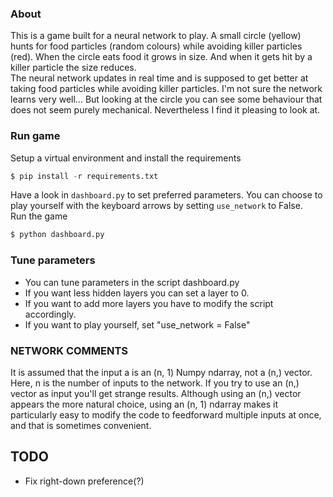 ### About
This is a game built for a neural network to play. A small circle (yellow) hunts for food particles (random colours) while avoiding killer particles (red). When the circle eats food it grows in size. And when it gets hit by a killer particle the size reduces.  
The neural network updates in real time and is supposed to get better at taking food particles while avoiding killer particles. I'm not sure the network learns very well... But looking at the circle you can see some behaviour that does not seem purely mechanical. Nevertheless I find it pleasing to look at.

### Run game
Setup a virtual environment and install the requirements
```python
$ pip install -r requirements.txt
```
Have a look in ```dashboard.py``` to set preferred parameters. You can choose to play yourself with the keyboard arrows by setting ```use_network``` to False.    
Run the game
```python
$ python dashboard.py
```

### Tune parameters
* You can tune parameters in the script dashboard.py
* If you want less hidden layers you can set a layer to 0.
* If you want to add more layers you have to modify the script accordingly.
* If you want to play yourself, set "use_network = False"

### NETWORK COMMENTS
It is assumed that the input a is an (n, 1) Numpy ndarray, not a (n,) vector. Here, n is the number of inputs to the network. If you try to use an (n,) vector as input you'll get strange results. Although using an (n,) vector appears the more natural choice, using an (n, 1) ndarray makes it particularly easy to modify the code to feedforward multiple inputs at once, and that is sometimes convenient.

## TODO
* Fix right-down preference(?)
